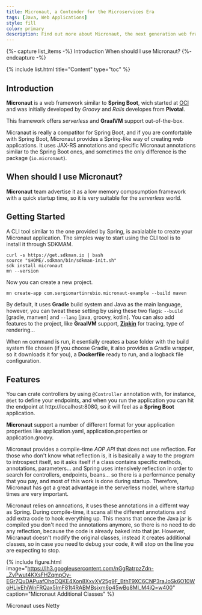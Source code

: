 ```yaml
---
title: Micronaut, a Contender for the Microservices Era
tags: [Java, Web Applications]
style: fill
color: primary
description: Find out more about Micronaut, the next generation web framework which competes with Spring Boot
---
```


{%- capture list_items -%}
Introduction
When should I use Micronaut?
{%- endcapture -%}

{% include list.html title="Content" type="toc" %}

## Introduction

**Micronaut** is a web framework similar to **Spring Boot**, wich started at [OCI](https://objectcomputing.com/) and was initially developed by _Groovy_ and _Rails_ developes from **Pivotal**.

This framework offers _serverless_ and **GraalVM** support out-of-the-box.

Micranaut is really a compatitor for Spring Boot, and if you are comfortable with Spring Boot, Micronaut provides a Spring-like way of creating web applications. It uses JAX-RS annotations and specific Micronaut annotations similar to the Spring Boot ones, and sometimes the only difference is the package (`io.micronaut`).

## When should I use Micronaut?

**Micronaut** team advertise it as a low memory compsumption framework with a quick startup time, so it is very suitable for the _serverless_ world.

## Getting Started

A CLI tool similar to the one provided by Spring, is avaialable to create your Micronaut application. The simples way to start using the CLI tool is to install it through SDKMAM.

```shell
curl -s https://get.sdkman.io | bash
source "$HOME/.sdkman/bin/sdkman-init.sh"
sdk install micronaut
mn --version

```

Now you can create a new project.

```shell
mn create-app com.sergiomartinrubio.micronaut-example --build maven
```

By default, it uses **Gradle** build system and Java as the main language, however, you can tweat these setting by using these two flags: `--build` [gradle, manven] and `--lang` [java, groovy, kotlin]. You can also add features to the project, like **GraalVM** support, [**Zipkin**](http://sergiomartinrubio.com/articles/troubleshooting-tools-for-microservices-architecture) for tracing, type of rendering...

When `nm` command is run, it esentially creates a base folder with the build system file chosen (if you choose Gradle, it also provides a Gradle wrapper, so it downloads it for you), a **Dockerfile** ready to run, and a logback file configuration.

## Features

You can crate controllers by using `@Controller` annotation with, for instance, `@Get` to define your endpoints, and when you run the application you can hit the endpoint at http://localhost:8080, so it will feel as a **Spring Boot** application.

**Micronaut** support a number of different format for your application properties like application.yaml, application.properties or application.groovy.

Micronaut provides a compile-time _AOP API_ that does not use reflection. For those who don't know what reflection is, it is basically a way to the program to introspect itself, so it asks itself if a class contains specific methods, annotations, parameters... and Spring uses intensively reflection in order to search for controllers, endpoints, beans... so there is a performance penalty that you pay, and most of this work is done during startup. Therefore, Micronaut has got a great advantage in the serverless model, where startup times are very important.

Micronaut relies on annoations, it uses these annotations in a differnt way as Spring. During compile-time, it scans all the different annotations and add extra code to hook everything up. This means that once the Java jar is compiled you don't need the annotations anymore, so there is no need to do any reflection, because the code is already baked into that jar. However, Micranaut doesn't modify the original classes, instead it creates additional classes, so in case you need to debug your code, it will stop on the line you are expecting to stop.

{% include figure.html image="https://lh3.googleusercontent.com/nGgRatrpzZdn-_ZvPwut4KXsFHZqmpOy-EGr7QuDAPuafOhqCQKE4Xon8XxvXV25g9F_BthT9XC6CNP3raJoSk6O10WoHLivEhiWnFRQax5ImF81t4RABMBsjxm6p45wBq8Ml_M4jQ=w400" caption="Micronaut Additional Classes" %}




Micronaut uses Netty



